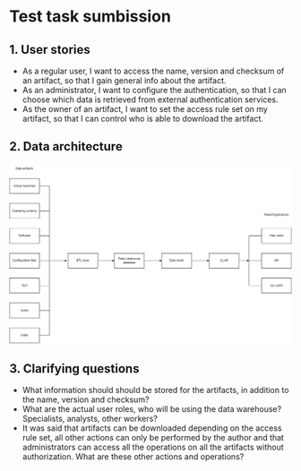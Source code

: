 # Test task sumbission

## 1. User stories
- As a regular user, I want to access the name, version and checksum of an artifact, so that I gain general info about the artifact. 
- As an administrator, I want to configure the authentication, so that I can choose which data is retrieved from external authentication services. 
- As the owner of an artifact, I want to set the access rule set on my artifact, so that I can control who is able to download the artifact. 

## 2. Data architecture
![Architecture](Architecture.png)

## 3. Clarifying questions

- What information should should be stored for the artifacts, in addition to the name, version and checksum?
- What are the actual user roles, who will be using the data warehouse? Specialists, analysts, other workers?
- It was said that artifacts can be downloaded depending on the access rule set, all other actions can only be performed by the author and that administrators can access 
all the operations on all the artifacts without authorization. What are these other actions and operations?
